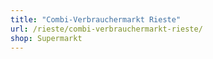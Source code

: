 ```yaml
---
title: "Combi-Verbrauchermarkt Rieste"
url: /rieste/combi-verbrauchermarkt-rieste/
shop: Supermarkt
---
```


